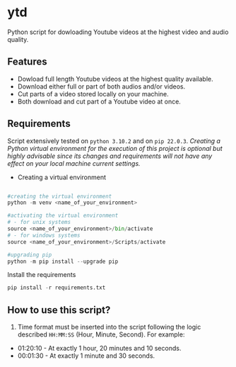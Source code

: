 # ytd
Python script for dowloading Youtube videos at the highest video and audio quality. 

## Features
- Dowload full length Youtube videos at the highest quality available.
- Download either full or part of both audios and/or videos.
- Cut parts of a video stored locally on your machine.
- Both download and cut part of a Youtube video at once.

## Requirements
Script extensively tested on `python 3.10.2` and on `pip 22.0.3`. 
*Creating a Python virtual environment for the execution of this project is optional but highly advisable since its changes and requirements will not have any effect on your local machine current settings.*
- Creating a virtual environment

```python

#creating the virtual environment
python -m venv <name_of_your_environment>

#activating the virtual environment
# - for unix systems
source <name_of_your_environment>/bin/activate
# - for windows systems
source <name_of_your_environment>/Scripts/activate

#upgrading pip
python -m pip install --upgrade pip
```

Install the requirements
```python
pip install -r requirements.txt
```

## How to use this script?
1. Time format must be inserted into the script following the logic described `HH:MM:SS` (Hour, Minute, Second). For example:
- 01:20:10 - At exactly 1 hour, 20 minutes and 10 seconds.
- 00:01:30 - At exactly 1 minute and 30 seconds.

